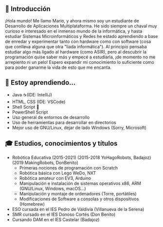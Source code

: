 ## 👋 Introducción

¡Hola mundo! Me llamo Mario, y ahora mismo soy un estudiante de Desarrollo de Aplicaciones Multiplataforma. He sido siempre un chaval muy curioso e interesado en el inmenso mundo de la informática, y hasta estudiar Sistemas Microinformáticos y Redes he estado aprendiendo a base de enredar y experimentar tanto con hardware como con software (cosa que conlleva alguna que otra "liada informática"). Al principio pensaba estudiar algo más ligado al hardware (como ASIR), pero al descubrir la programación quise saber más y empecé a estudiarla, ¡de momento no me arrepiento ni un pelo! Espero expandir mi conocimiento lo suficiente como para poder ganarme la vida de esto que me encanta.

## 🌱 Estoy aprendiendo...

+ Java ☕(IDE: IntelliJ)
+ HTML, CSS (IDE: VSCode)
+ Shell Script 🐚
+ PowerShell Script 
+ Uso general de entornos de desarrollo
+ Uso de herramientas para desarrollar en directorios
+ Mejor uso de GNU/Linux, dejar de lado Windows (Sorry, Microsoft)

## 🎓 Estudios, conocimientos y títulos

+ Robótica Educativa (2015-2021) (2015-2018 YoHagoRobots, Badajoz) (2019 MakingRobots, DonBenito)
  + Primeras nociones de programación con Scratch
  + Robótica básica con Lego WeDo, NXT
  + Robótica amateur con EV3, Arduino
  + Manipulación e instalación de sistemas operativos x86, ARM (GNU/Linux, Windows, macOS...)
  + Manipulación y montaje de ordenadores (Torre, portátiles)
  + Modificaciones de Software a consolas y otros dispositivos (Homebrew)
+ ESO cursada en el IES Pedro de Valdivia (Villanueva de la Serena)
+ SMR cursado en el IES Donoso Cortés (Don Benito)
+ Cursando DAM en el IES Castelar (Badajoz)